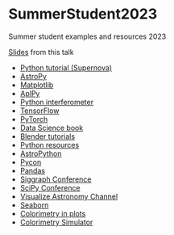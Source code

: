 # SummerStudent2023
Summer student examples and resources 2023

[Slides](https://github.com/brkent/SummerStudent2023/blob/main/Students-BKent-Python-MachLearn-Astronomy-June-2023.pdf) from this talk

* [Python tutorial (Supernova)](https://ivastar.github.io/python-novice-astro/)
* [AstroPy](http://www.astropy.org/)
* [Matplotlib](https://matplotlib.org/gallery/index.html)
* [AplPy](https://aplpy.github.io/)
* [Python interferometer](https://crpurcell.github.io/friendlyVRI/)
* [TensorFlow](https://tensorflow.org)
* [PyTorch](https://pytorch.org)
* [Data Science book](https://jakevdp.github.io/PythonDataScienceHandbook/)
* [Blender tutorials](https://www.cv.nrao.edu/~bkent/blender/)
* [Python resources](https://safe.nrao.edu/wiki/bin/view/Main/PythonResources)
* [AstroPython](http://www.astropython.org/resources)
* [Pycon](https://us.pycon.org/2023/)
* [Pandas](http://pandas.pydata.org/)
* [Siggraph Conference](https://www.siggraph.org/)
* [SciPy Conference](https://www.scipy2023.scipy.org/)
* [Visualize Astronomy Channel](https://www.youtube.com/user/VisualizeAstronomy/videos)
* [Seaborn](https://seaborn.pydata.org/)
* [Colorimetry in plots](https://seaborn.pydata.org/tutorial/color_palettes.html#general-principles-for-using-color-in-plots)
* [Colorimetry Simulator](https://www.color-blindness.com/coblis-color-blindness-simulator/)
